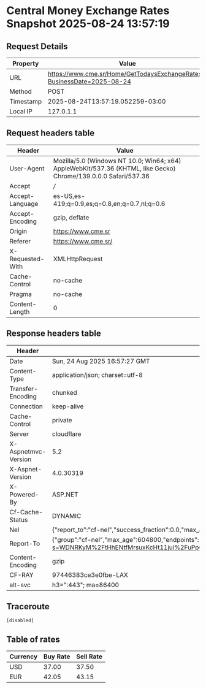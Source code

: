 # Central Money Exchange Rates Snapshot 2025-08-24 13:57:19
## Request Details

| Property | Value |
|----------|-------|
| URL | https://www.cme.sr/Home/GetTodaysExchangeRates/?BusinessDate=2025-08-24 |
| Method | POST |
| Timestamp | 2025-08-24T13:57:19.052259-03:00 |
| Local IP | 127.0.1.1 |
    
## Request headers table

| Header | Value |
|--------|-------|
| User-Agent | Mozilla/5.0 (Windows NT 10.0; Win64; x64) AppleWebKit/537.36 (KHTML, like Gecko) Chrome/139.0.0.0 Safari/537.36 |
| Accept | */* |
| Accept-Language | es-US,es-419;q=0.9,es;q=0.8,en;q=0.7,nl;q=0.6 |
| Accept-Encoding | gzip, deflate |
| Origin | https://www.cme.sr |
| Referer | https://www.cme.sr/ |
| X-Requested-With | XMLHttpRequest |
| Cache-Control | no-cache |
| Pragma | no-cache |
| Content-Length | 0 |

    
## Response headers table
| Header | Value |
|--------|-------|
| Date | Sun, 24 Aug 2025 16:57:27 GMT |
| Content-Type | application/json; charset=utf-8 |
| Transfer-Encoding | chunked |
| Connection | keep-alive |
| Cache-Control | private |
| Server | cloudflare |
| X-Aspnetmvc-Version | 5.2 |
| X-Aspnet-Version | 4.0.30319 |
| X-Powered-By | ASP.NET |
| Cf-Cache-Status | DYNAMIC |
| Nel | {"report_to":"cf-nel","success_fraction":0.0,"max_age":604800} |
| Report-To | {"group":"cf-nel","max_age":604800,"endpoints":[{"url":"https://a.nel.cloudflare.com/report/v4?s=WDNRKyM%2FtHhENtfMrsuxKcHt11jui%2FuPpCNtfc1OwoCf%2BhbDB0VdTlWZ2g2%2FbNQlai2G0g2QIft%2BrUIJgyTHSAKxlq4jN8DUIm4%3D"}]} |
| Content-Encoding | gzip |
| CF-RAY | 97446383ce3e0fbe-LAX |
| alt-svc | h3=":443"; ma=86400 |

## Traceroute 

```
[disabled]
```

## Table of rates

| Currency | Buy Rate | Sell Rate |
|----------|----------|-----------|
| USD | 37.00 | 37.50 |
| EUR | 42.05 | 43.15 |
